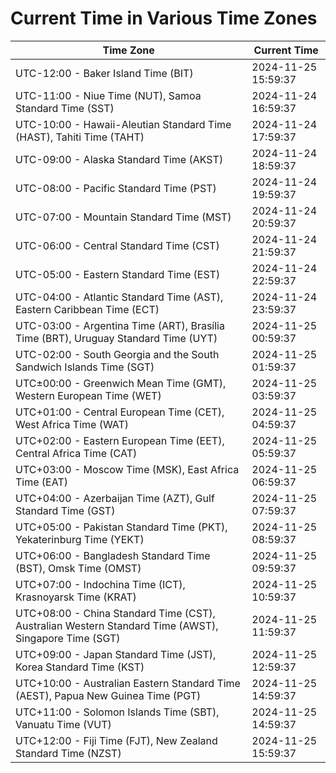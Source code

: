 # Current Time in Various Time Zones

| Time Zone | Current Time |
|-----------|--------------|
| UTC-12:00 - Baker Island Time (BIT) | 2024-11-25 15:59:37 |
| UTC-11:00 - Niue Time (NUT), Samoa Standard Time (SST) | 2024-11-24 16:59:37 |
| UTC-10:00 - Hawaii-Aleutian Standard Time (HAST), Tahiti Time (TAHT) | 2024-11-24 17:59:37 |
| UTC-09:00 - Alaska Standard Time (AKST) | 2024-11-24 18:59:37 |
| UTC-08:00 - Pacific Standard Time (PST) | 2024-11-24 19:59:37 |
| UTC-07:00 - Mountain Standard Time (MST) | 2024-11-24 20:59:37 |
| UTC-06:00 - Central Standard Time (CST) | 2024-11-24 21:59:37 |
| UTC-05:00 - Eastern Standard Time (EST) | 2024-11-24 22:59:37 |
| UTC-04:00 - Atlantic Standard Time (AST), Eastern Caribbean Time (ECT) | 2024-11-24 23:59:37 |
| UTC-03:00 - Argentina Time (ART), Brasília Time (BRT), Uruguay Standard Time (UYT) | 2024-11-25 00:59:37 |
| UTC-02:00 - South Georgia and the South Sandwich Islands Time (SGT) | 2024-11-25 01:59:37 |
| UTC±00:00 - Greenwich Mean Time (GMT), Western European Time (WET) | 2024-11-25 03:59:37 |
| UTC+01:00 - Central European Time (CET), West Africa Time (WAT) | 2024-11-25 04:59:37 |
| UTC+02:00 - Eastern European Time (EET), Central Africa Time (CAT) | 2024-11-25 05:59:37 |
| UTC+03:00 - Moscow Time (MSK), East Africa Time (EAT) | 2024-11-25 06:59:37 |
| UTC+04:00 - Azerbaijan Time (AZT), Gulf Standard Time (GST) | 2024-11-25 07:59:37 |
| UTC+05:00 - Pakistan Standard Time (PKT), Yekaterinburg Time (YEKT) | 2024-11-25 08:59:37 |
| UTC+06:00 - Bangladesh Standard Time (BST), Omsk Time (OMST) | 2024-11-25 09:59:37 |
| UTC+07:00 - Indochina Time (ICT), Krasnoyarsk Time (KRAT) | 2024-11-25 10:59:37 |
| UTC+08:00 - China Standard Time (CST), Australian Western Standard Time (AWST), Singapore Time (SGT) | 2024-11-25 11:59:37 |
| UTC+09:00 - Japan Standard Time (JST), Korea Standard Time (KST) | 2024-11-25 12:59:37 |
| UTC+10:00 - Australian Eastern Standard Time (AEST), Papua New Guinea Time (PGT) | 2024-11-25 14:59:37 |
| UTC+11:00 - Solomon Islands Time (SBT), Vanuatu Time (VUT) | 2024-11-25 14:59:37 |
| UTC+12:00 - Fiji Time (FJT), New Zealand Standard Time (NZST) | 2024-11-25 15:59:37 |
